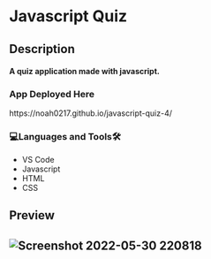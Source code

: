 # Javascript Quiz

<h2>Description<br><h4>A quiz application made with javascript.
<h3 align="left">App Deployed Here</h3>
 https://noah0217.github.io/javascript-quiz-4/
  
<h3 align="left">💻Languages and Tools🛠️</h3>

- VS Code
- Javascript
- HTML
- CSS

<h2>Preview<h2>
 
![Screenshot 2022-05-30 220818](https://user-images.githubusercontent.com/84366215/171091036-8ba2c9f6-2624-4681-b8af-e359fc4d0c14.png)
